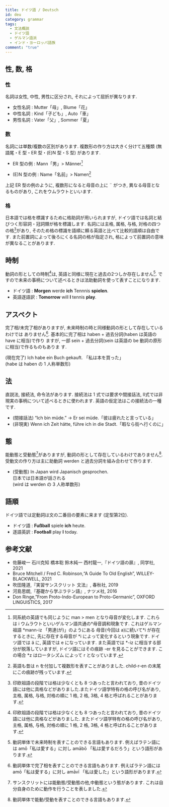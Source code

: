 ```yaml
---
title: ドイツ語 / Deutsch
id: deu
category: grammar
tags:
  - 文法概説
  - ドイツ語
  - ゲルマン語派
  - インド・ヨーロッパ語族
comment: "true"
---
```

## 性, 数, 格

### 性

名詞は女性, 中性, 男性に区分され, それによって屈折が異なります.

- 女性名詞 : Mutter「母」, Blume「花」
- 中性名詞 : Kind「子ども」, Auto「車」
- 男性名詞 : Vater「父」, Sommer「夏」

### 数

名詞には単数/複数の区別があります.
複数形の作り方は大きく分けて五種類 (無語尾・E 型・ER 型・(E)N 型・S 型) があります.

- ER 型の例 : Mann「男」> Männer[^1]

[^1]: 同系統の英語でも同じように man > men となり母音が変化します.
これらは i ウムラウトといいゲルマン語共通の†母音調和現象です.
これはゲルマン祖語 \*mann-iz 「男達(が)」のようにある
母音(今回は a)に続いて\*i が存在するときに,
先に存在する母音が \*i によって変化するという現象です.
ドイツ語では ä に, 英語では e になっています.
また英語では \*-iz に相当する部分が脱落していますが,
ドイツ語にはその痕跡 -er を見ることができます.
この場合 \*z はロータシズム によって r となっています.

- (E)N 型の例 : Name「名前」> Namen[^2]

[^2]: 英語も昔は n を付加して複数形を表すことがありました. child-r-en の末尾にこの痕跡が残っています.

上記 ER 型の例のように,
複数形になると母音の上に ¨ がつき,
異なる母音となるものがあり,
これをウムラウトといいます.

### 格

日本語では格を標識するために格助詞が用いられますが,
ドイツ語では名詞と結びつく形容詞・冠詞類が格を標識します.
名詞には主格, 属格, 与格, 対格の四つの格[^3]があり,
そのため格の標識を語順に頼る英語と比べて比較的語順は自由です.
また前置詞によって後ろにくる名詞の格が指定され,
格によって前置詞の意味が異なることがあります.

[^3]: 印欧祖語の段階では格は少なくとも 8 つあったと言われており,
昔のドイツ語には他に具格などがありました.またドイツ語学特有の格の呼び名があり,
主格, 属格, 与格, 対格の順に 1 格, 2 格, 3格, 4 格と呼ばれることがあります.

## 時制

動詞の形としての時制[^4]は, 英語と同様に現在と過去の2つしか存在しません[^5].
ですので未来の事柄について述べるときは法助動詞を使って表すことになります.

- ドイツ語 : **Morgen** werde **ich** Tennnis **spielen**.
- 英語逐語訳 : **Tomorrow** will **I** tennis **play**.

[^4]: 印欧祖語の段階では格は少なくとも 8 つあったと言われており, 昔のドイツ語には他に具格などがありました.
またドイツ語学特有の格の呼び名があり, 主格, 属格, 与格, 対格の順に 1 格, 2 格, 3格, 4 格と呼ばれることがありま
す.

[^5]: 動詞単体で未来時制を表すことのできる言語もあります.
例えばラテン語には amō「私は愛する」に対し
amābō 「私は愛するだろう」という語形があります.

## アスペクト

完了相/未完了相がありますが, 未来時制の時と同様動詞の形として存在しているわけでは
ありません[^6]. 基本的に完了相は haben + 過去分詞(haben は英語の have に相当)で作り
ますが, 一部 sein + 過去分詞(sein は英語の be 動詞の原形に相当)で作るものもありま
す.

(現在完了) Ich habe ein Buch gekauft. 「私は本を買った」  
(habe は haben の 1 人称単数形)

[^6]: 動詞単体で完了相を表すことのできる言語もあります.
例えばラテン語には amō「私は愛する」に対し amāvī 「私は愛した」という語形があります.

## 法

直説法, 接続法, 命令法があります.
接続法は 1 式では要求や間接話法,
II式では非現実の事柄について述べるときに使われます.
英語の仮定法はこの接続法の一種です.

- (間接話法) “Ich bin müde.” → Er sei müde.「彼は疲れたと言っている」
- (非現実) Wenn ich Zeit hätte, führe ich in die Stadt.「暇なら街へ行くのに」

## 態

能動態と受動態[^7]がありますが, 動詞の形として存在しているわけでありません[^8].
受動文の作り方は主に助動詞 werden と過去分詞を組み合わせて作ります.

[^7]: サンスクリットには能動態/受動態の他,中動態という態があります.
これは自分自身のために動作を行うことを表しました.

[^8]: 動詞単体で能動/受動を表すことのできる言語もあります.

- (受動態) In Japan wird Japanisch gesprochen.  
日本では日本語が話される  
(wird は werden の 3 人称単数形)

## 語順

ドイツ語では定動詞は文の二番目の要素に来ます (定型第2位).

- ドイツ語 : **Fußball** spiele **ich** heute.
- 逐語英訳 : **Football** play **I** today.

## 参考文献

- 佐藤峻一 石川克知 橋本聡 鈴木純一 西村龍一,『ドイツ語の扉』, 同学社, 2021
- Bruce Mitchell / Fred C. Robinson,“A Guide To Old English”, WILLEY-BLACKWELL, 2021
- 吹田隆道,『実習サンスクリット 文法』, 春秋社, 2019
- 河島思朗,『基礎から学ぶラテン語』, ナツメ社, 2016
- Don Ringe,”From Proto-Indo-European to Proto-Germanic”, OXFORD LINGUISTICS, 2017
